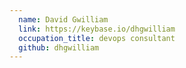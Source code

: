 ```yaml
---
  name: David Gwilliam
  link: https://keybase.io/dhgwilliam
  occupation_title: devops consultant
  github: dhgwilliam
---
```

